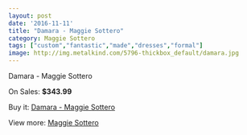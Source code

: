 ```yaml
---
layout: post
date: '2016-11-11'
title: "Damara - Maggie Sottero"
category: Maggie Sottero
tags: ["custom","fantastic","made","dresses","formal"]
image: http://img.metalkind.com/5796-thickbox_default/damara.jpg
---
```

Damara - Maggie Sottero

On Sales: **$343.99**
<a href="https://www.metalkind.com/en/maggie-sottero/2583-damara.html"><amp-img layout="responsive" width="600" height="600" src="//img.metalkind.com/5796-thickbox_default/damara.jpg" alt="Damara - Maggie Sottero 0" /></a>
<a href="https://www.metalkind.com/en/maggie-sottero/2583-damara.html"><amp-img layout="responsive" width="600" height="600" src="//img.metalkind.com/5797-thickbox_default/damara.jpg" alt="Damara - Maggie Sottero 1" /></a>

Buy it: [Damara - Maggie Sottero](https://www.metalkind.com/en/maggie-sottero/2583-damara.html "Damara - Maggie Sottero")

View more: [Maggie Sottero](https://www.metalkind.com/en/81-maggie-sottero "Maggie Sottero")